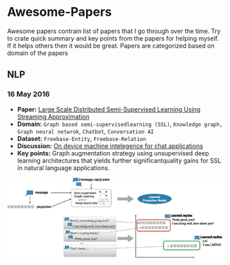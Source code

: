 # Awesome-Papers

Awesome papers contrain list of papers that I go through over the time. Try to crate quick summary and key points from the papers for helping myself. If it helps others then it would be great. Papers are categorized based on domain of the papers

## NLP

### 16 May 2016
 - **Paper:** [Large Scale Distributed Semi-Supervised Learning Using Streaming Approximation](https://arxiv.org/pdf/1512.01752.pdf)
 - **Domain:** `Graph based semi-supervisedlearning (SSL)`, `Knowledge graph, Graph neural netwrok`, `Chatbot`, `Conversation AI`
 - **Dataset:** `Freebase-Entity`, `Freebase-Relation`
 - **Discussion:** [On device machine intelegence for chat applications](https://ai.googleblog.com/2017/02/on-device-machine-intelligence.html)
 - **Key points:** Graph  augmentation strategy using unsupervised deep learning architectures that yields further significantquality gains for SSL in natural  language applications.
 
![](./images/conversation_ai_flow.png)
